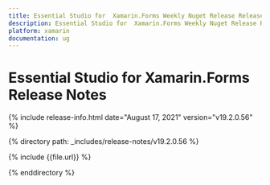 ```yaml
---
title: Essential Studio for  Xamarin.Forms Weekly Nuget Release Release Notes  
description: Essential Studio for  Xamarin.Forms Weekly Nuget Release Release Notes  
platform: xamarin
documentation: ug
---
```


# Essential Studio for  Xamarin.Forms  Release Notes  

{% include release-info.html date="August 17, 2021"  version="v19.2.0.56" %} 


{% directory path: _includes/release-notes/v19.2.0.56
 %}

{% include {{file.url}} %}

{% enddirectory %}